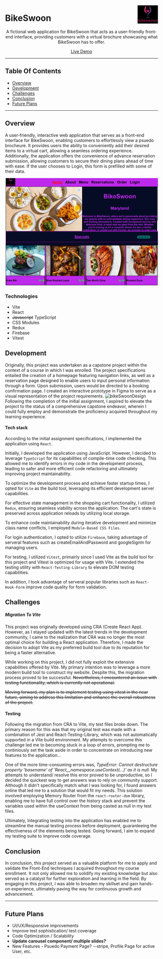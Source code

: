 <a target="_blank" href="https://sean5505bikeswoon.netlify.app/"> <img src="public/assets/logo.jpg" align="right" height="60" />
</a>

# BikeSwoon

<p align="center">A fictional web application for BikeSwoon that acts as a user-friendly front-end interface, providing customers with a virtual brochure showcasing what BikeSwoon has to offer.</p>

<p align="center"> <a target="_blank" href="https://sean5505bikeswoon.netlify.app/"> Live Demo </a> </p>

---
## Table Of Contents
  - [Overview](#overview)
  - [Development](#development)
  - [Challenges](#challenges)
  - [Conclusion](#conclusion)
  - [Future Plans](#future-plans)
---

## Overview

A user-friendly, interactive web application that serves as a front-end interface for BikeSwoon, enabling customers to effortlessly view a psuedo brocheure. It provides users the ability to conveniently add their desired items to a virtual cart, allowing a seamless ordering experience. Additionally, the application offers the convenience of advance reservation submission, allowing customers to secure their dining plans ahead of time with ease. If the user chooses to Login, this form is prefilled with some of their data. 

![Website Image](public/assets/bikeSwoonIntro.png) 

### Technologies
- Vite
- React
- ~~Javascript~~ TypeScript
- CSS Modules
- Redux
- Firebase
- Vitest

## Development

Originally, this project was undertaken as a capstone project within the context of a course in which I was enrolled. The project specifications entailed the creation of a homepage featuring navigation links, as well as a reservation page designed to enable users to input personal information through a form. Upon submission, users would be directed to a booking confirmation page. I created an interactive prototype in Figma to serve as a visual representation of the project requirements.
![bikeSwoonDesign](https://github.com/sean5505/testtt/assets/110543268/2a7067ed-dc92-46bb-b940-9844cd34e9c6)
Following the completion of the initial assignment, I aspired to elevate the project to the status of a comprehensive capstone endeavor, wherein I could fully employ and demonstrate the proficiency acquired throughout my learning experience.

#### **Tech stack**

According to the initial assignment specifications, I implemented the application using `React`. 

Initially, I developed the application using JavaScript. However, I decided to leverage `TypeScript` for its capabilities of compile-time code checking. This allowed me to identify errors in my code in the development process, leading to safer and more efficient code refactoring and ultimately improving project maintainability.

To optimize the development process and achieve faster startup times, I opted for `Vite` as the build tool, leveraging its efficient development server capabilities. 

For effective state management in the shopping cart functionality, I utilized `Redux`, ensuring seamless viability across the application. The cart's state is preserved across application reloads by utilizing local storage. 

To enhance code maintainability during iterative development and minimize class name conflicts, I employed `Module-Based CSS Files`. 

For login authentication, I opted to utilize `Firebase`, taking advantage of serveral features such as createEmailAndPassword and googleSignIn for managing users. 

For testing, I utilized `Vitest`, primairly since I used Vite as the build tool for this project and Vitest is optimized for usage with Vite. I extended the testing utility with `React-Testing-Library` to elevate DOM testing capabilities.

In addition, I took advantage of serveral popular libraries such as `React-Hook-Form` improve code quality for form validation.  

## Challenges

##### **Migration To Vite**

This project was originally developed using CRA (Create React App). However, as I stayed updated with the latest trends in the development community, I came to the realization that CRA was no longer the most optimal choice for building a React application. Therefore, I made the decision to adopt Vite as my preferred build tool due to its reputation for being a faster alternative.

While working on this project, I did not fully exploit the extensive capabilities offered by Vite. My primary intention was to leverage a more modern build tool to construct my website. Despite this, the migration process proved to be successful. ~~Nevertheless, I encountered an issue with testing functionality, which is currently not operational.~~

~~Moving forward, my plan is to implement testing using vitest in the near future, aiming to address this limitation and enhance the overall robustness of the project.~~

#### **Testing**

Following the migration from CRA to Vite, my test files broke down. The primary reason for this was that my original test was made with a combination of Jest and React-Testing-Library, which was not automatically supported in a Vite build environment. My attempts to overcome this challenge led me to becoming stuck in a loop of errors, prompting me to continiously set the task aside in order to concentrate on introducing new features to the application…

One of the more time-consuming errors was, *TypeError: Cannot destructure property 'basename' of 'React__namespace.useContext(...)' as it is null.* My attempts to understand/ resolve this error proved to be unproductive, so I decided the quickest way to get answers was to rely on community support. Although it didn't specifically match what I was looking for, I found answers online that led me to a solution that would fit my needs. This solution involved employing Memory Router from the `react-router-dom` library, enabling me to have full control over the history stack and prevent the variables used within the useContext from being casted as null in my test files.

Ultimately, Integrating testing into the application has enabled me to streamline the manual testing process before deployment, guaranteeing the effectiveness of the elements being tested. Going forward, I aim to expand my testing suite to improve code coverage.


## Conclusion

In conclusion, this project served as a valuable platform for me to apply and validate the Front-End techniques I acquired throughout my course enrollment. It not only allowed me to solidify my existing knowledge but also served as a catalyst for further exploration and learning in the field. By engaging in this project, I was able to broaden my skillset and gain hands-on experience, ultimately paving the way for continuous growth and advancement.

---
## Future Plans
- UI/UX/Responsive improvements
- Improve test sophistication/ test coverage
- Code Optimization / Scalability
- **Update carousel component/ multiple slides?**
- New Features - Psuedo Payment Page? --stripe, Profile Page for active User, etc. 

